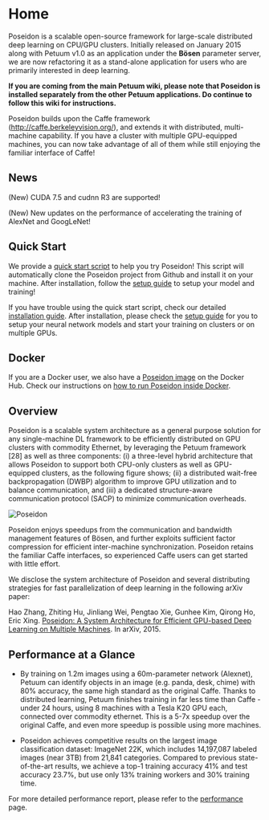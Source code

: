 # Home

Poseidon is a scalable open-source framework for large-scale distributed deep learning on CPU/GPU clusters. 
Initially released on January 2015 along with Petuum v1.0 as an application under the **Bösen** parameter server, we are now refactoring it as a stand-alone application for users who are primarily interested in deep learning. 

**If you are coming from the main Petuum wiki, please note that Poseidon is installed separately from the other Petuum applications. Do continue to follow this wiki for instructions.**

Poseidon builds upon the Caffe framework (http://caffe.berkeleyvision.org/), and extends it with distributed, multi-machine capability. If you have a cluster with multiple GPU-equipped machines, you can now take advantage of all of them while still enjoying the familiar interface of Caffe!

## News
(New) CUDA 7.5 and cudnn R3 are supported!

(New) New updates on the performance of accelerating the training of AlexNet and GoogLeNet!

## Quick Start

We provide a [quick start script](https://github.com/petuum/poseidon/blob/master/install.sh) to help you try Poseidon! This script will automatically clone the Poseidon project from Github and install it on your machine.
After installation, follow the [setup guide](https://github.com/petuum/poseidon/wiki/Setup-Guide:-Distributed-Learning-of-Neural-Networks) to setup your model and training!

If you have trouble using the quick start script, check our detailed [installation guide](https://github.com/petuum/poseidon/wiki/Installation-Guide).
After installation, please check the [setup guide](https://github.com/petuum/poseidon/wiki/Setup-Guide:-Distributed-Learning-of-Neural-Networks) for you to setup your neural network models and start your training on clusters or on multiple GPUs.

## Docker 

If you are a Docker user, we also have a [Poseidon image](https://hub.docker.com/r/zhisbug/poseidon/) on the Docker Hub. Check our instructions on [how to run Poseidon inside Docker](https://github.com/petuum/poseidon/wiki/Running-Poseidon-in-Docker).

## Overview
Poseidon is a scalable system architecture as a general purpose solution for any single-machine DL framework to be efficiently distributed on GPU clusters with commodity Ethernet, by leveraging the Petuum
framework [28] as well as three components: (i) a three-level hybrid architecture that allows Poseidon to support both CPU-only clusters as well as GPU-equipped clusters, as the following figure shows; (ii) a distributed wait-free backpropagation (DWBP) algorithm to improve GPU utilization and to balance communication, and (iii) a dedicated structure-aware communication protocol (SACP) to minimize communication overheads.

![Poseidon](https://farm8.staticflickr.com/7753/26944318616_a1acd42280.jpg)

Poseidon enjoys speedups from the communication and bandwidth management features of Bösen, and further exploits sufficient factor compression for efficient inter-machine synchronization. Poseidon retains the familiar Caffe interfaces, so experienced Caffe users can get started with little effort.

We disclose the system architecture of Poseidon and several distributing strategies for fast parallelization of deep learning in the following arXiv paper:

Hao Zhang, Zhiting Hu, Jinliang Wei, Pengtao Xie, Gunhee Kim, Qirong Ho, Eric Xing. [Poseidon: A System Architecture for Efficient GPU-based Deep Learning on Multiple Machines](http://arxiv.org/abs/1512.06216). In arXiv, 2015. 

## Performance at a Glance

* By training on 1.2m images using a 60m-parameter network (Alexnet), Petuum can identify objects in an image (e.g. panda, desk, chime) with 80% accuracy, the same high standard as the original Caffe. Thanks to distributed learning, Petuum finishes training in far less time than Caffe - under 24 hours, using 8 machines with a Tesla K20 GPU each, connected over commodity ethernet. This is a 5-7x speedup over the original Caffe, and even more speedup is possible using more machines.

* Poseidon achieves competitive results on the largest image classification dataset: ImageNet 22K, which includes 14,197,087 labeled images (near 3TB) from 21,841 categories. Compared to previous state-of-the-art results, we achieve a top-1 training accuracy 41% and test accuracy 23.7%, but use only 13% training workers and  30% training time.

For more detailed performance report, please refer to the [performance](https://github.com/petuum/poseidon/wiki/Performance-Report) page.
